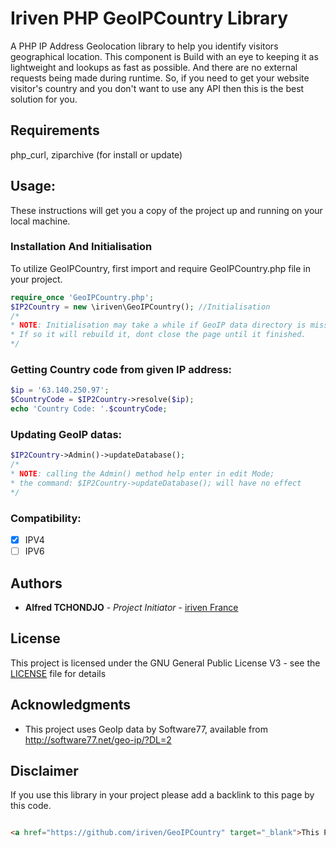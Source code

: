 # Iriven PHP GeoIPCountry Library

A PHP IP Address Geolocation library to help you identify visitors geographical location. 
This component is Build with an eye to keeping it as lightweight and lookups as fast as possible. 
And there are no external requests being made during runtime. So, if you need to get your website visitor's 
country and you don't want to use any API then this is the best solution for you.


## Requirements

php_curl, ziparchive (for install or update)

## Usage:

These instructions will get you a copy of the project up and running on your local machine. 

### Installation And Initialisation

To utilize GeoIPCountry, first import and require GeoIPCountry.php file in your project.

```php
require_once 'GeoIPCountry.php';
$IP2Country = new \iriven\GeoIPCountry(); //Initialisation
/* 
* NOTE: Initialisation may take a while if GeoIP data directory is missing or is corrupted (some file missing). 
* If so it will rebuild it, dont close the page until it finished.
*/
```

### Getting Country code from given IP address:

```php
$ip = '63.140.250.97';
$CountryCode = $IP2Country->resolve($ip);
echo 'Country Code: '.$countryCode;
```

### Updating GeoIP datas:

```php
$IP2Country->Admin()->updateDatabase();
/*
* NOTE: calling the Admin() method help enter in edit Mode;
* the command: $IP2Country->updateDatabase(); will have no effect
*/
```

### Compatibility:

- [x] IPV4
- [ ] IPV6

## Authors

* **Alfred TCHONDJO** - *Project Initiator* - [iriven France](https://www.facebook.com/Tchalf)

## License

This project is licensed under the GNU General Public License V3 - see the [LICENSE](LICENSE) file for details

## Acknowledgments

* This project uses GeoIp data by Software77, available from http://software77.net/geo-ip/?DL=2

## Disclaimer

If you use this library in your project please add a backlink to this page by this code.

```html

<a href="https://github.com/iriven/GeoIPCountry" target="_blank">This Project Uses Alfred's TCHONDJO GeoIPCountry PHP Library.</a>
```
